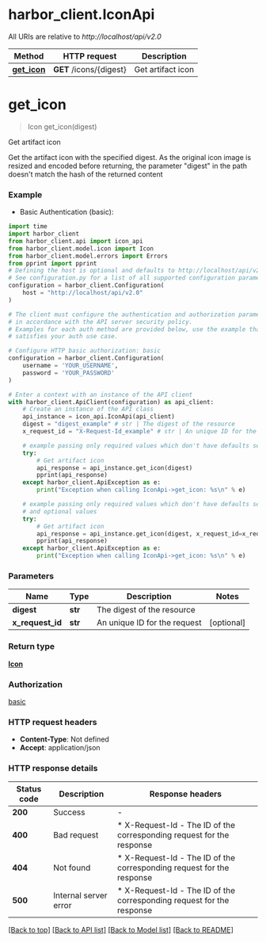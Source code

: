 # harbor_client.IconApi

All URIs are relative to *http://localhost/api/v2.0*

Method | HTTP request | Description
------------- | ------------- | -------------
[**get_icon**](IconApi.md#get_icon) | **GET** /icons/{digest} | Get artifact icon


# **get_icon**
> Icon get_icon(digest)

Get artifact icon

Get the artifact icon with the specified digest. As the original icon image is resized and encoded before returning, the parameter \"digest\" in the path doesn't match the hash of the returned content

### Example

* Basic Authentication (basic):
```python
import time
import harbor_client
from harbor_client.api import icon_api
from harbor_client.model.icon import Icon
from harbor_client.model.errors import Errors
from pprint import pprint
# Defining the host is optional and defaults to http://localhost/api/v2.0
# See configuration.py for a list of all supported configuration parameters.
configuration = harbor_client.Configuration(
    host = "http://localhost/api/v2.0"
)

# The client must configure the authentication and authorization parameters
# in accordance with the API server security policy.
# Examples for each auth method are provided below, use the example that
# satisfies your auth use case.

# Configure HTTP basic authorization: basic
configuration = harbor_client.Configuration(
    username = 'YOUR_USERNAME',
    password = 'YOUR_PASSWORD'
)

# Enter a context with an instance of the API client
with harbor_client.ApiClient(configuration) as api_client:
    # Create an instance of the API class
    api_instance = icon_api.IconApi(api_client)
    digest = "digest_example" # str | The digest of the resource
    x_request_id = "X-Request-Id_example" # str | An unique ID for the request (optional)

    # example passing only required values which don't have defaults set
    try:
        # Get artifact icon
        api_response = api_instance.get_icon(digest)
        pprint(api_response)
    except harbor_client.ApiException as e:
        print("Exception when calling IconApi->get_icon: %s\n" % e)

    # example passing only required values which don't have defaults set
    # and optional values
    try:
        # Get artifact icon
        api_response = api_instance.get_icon(digest, x_request_id=x_request_id)
        pprint(api_response)
    except harbor_client.ApiException as e:
        print("Exception when calling IconApi->get_icon: %s\n" % e)
```


### Parameters

Name | Type | Description  | Notes
------------- | ------------- | ------------- | -------------
 **digest** | **str**| The digest of the resource |
 **x_request_id** | **str**| An unique ID for the request | [optional]

### Return type

[**Icon**](Icon.md)

### Authorization

[basic](../README.md#basic)

### HTTP request headers

 - **Content-Type**: Not defined
 - **Accept**: application/json


### HTTP response details
| Status code | Description | Response headers |
|-------------|-------------|------------------|
**200** | Success |  -  |
**400** | Bad request |  * X-Request-Id - The ID of the corresponding request for the response <br>  |
**404** | Not found |  * X-Request-Id - The ID of the corresponding request for the response <br>  |
**500** | Internal server error |  * X-Request-Id - The ID of the corresponding request for the response <br>  |

[[Back to top]](#) [[Back to API list]](../README.md#documentation-for-api-endpoints) [[Back to Model list]](../README.md#documentation-for-models) [[Back to README]](../README.md)

